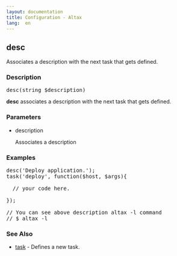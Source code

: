 ```yaml
---
layout: documentation
title: Configuration - Altax
lang:  en
---
```

## desc

Associates a description with the next task that gets defined.

### Description

<pre class="php-nonumber">
desc(string $description)
</pre>

**desc** associates a description with the next task that gets defined.

### Parameters

* description

  Associates a description

### Examples

<pre class="php-nonumber">
desc('Deploy application.');
task('deploy', function($host, $args){

  // your code here.

});

// You can see above description altax -l command
// $ altax -l
</pre>

### See Also

* [task](/altax/documentation/configuration/task.html) - Defines a new task.

